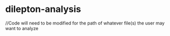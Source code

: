 # dilepton-analysis
//Code will need to be modified for the path of whatever file(s) the user may want to analyze
